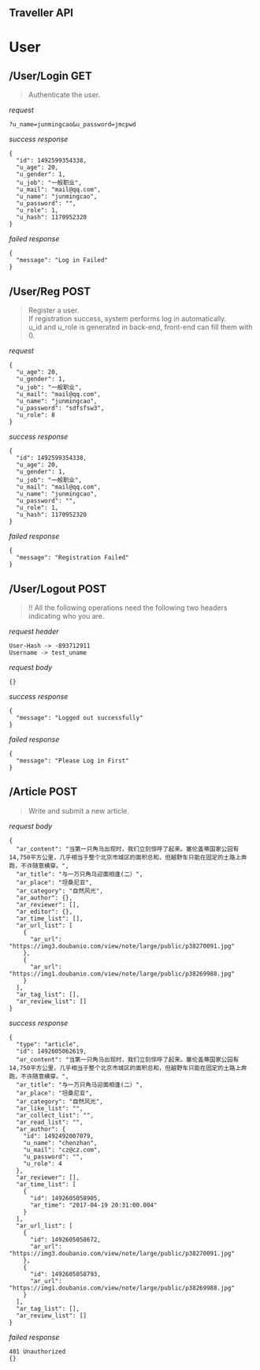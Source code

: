 ## Traveller API

User
===

/User/Login GET 
---
> Authenticate the user.

*request*
```
?u_name=junmingcao&u_password=jmcpwd
```

*success response*
```
{
  "id": 1492599354338,
  "u_age": 20,
  "u_gender": 1,
  "u_job": "一般职业",
  "u_mail": "mail@qq.com",
  "u_name": "junmingcao",
  "u_password": "",
  "u_role": 1,
  "u_hash": 1170952320
}
``` 
  
*failed response* 
``` 
{
  "message": "Log in Failed"
}
```

/User/Reg POST
---
> Register a user.  
If registration success, system performs log in automatically.  
u_id and u_role is generated in back-end, front-end can fill them with 0.

*request*
```
{
  "u_age": 20,
  "u_gender": 1,
  "u_job": "一般职业",
  "u_mail": "mail@qq.com",
  "u_name": "junmingcao",
  "u_password": "sdfsfsw3",
  "u_role": 8
}
```

*success response*
```
{
  "id": 1492599354338,
  "u_age": 20,
  "u_gender": 1,
  "u_job": "一般职业",
  "u_mail": "mail@qq.com",
  "u_name": "junmingcao",
  "u_password": "",
  "u_role": 1,
  "u_hash": 1170952320
}
```

*failed response*
```
{
  "message": "Registration Failed"
}
```

/User/Logout POST
---
> !! All the following operations need the following two headers indicating who you are.

*request header*
```
User-Hash -> -893712911
Username -> test_uname
```

*request body*
```
{}
```

*success response*
```
{
  "message": "Logged out successfully"
}
```

*failed response*
```
{
  "message": "Please Log in First"
}
```

/Article POST
---
> Write and submit a new article.

*request body*
```
{
  "ar_content": "当第一只角马出现时，我们立刻惊呼了起来。塞伦盖蒂国家公园有14,750平方公里，几乎相当于整个北京市城区的面积总和，但越野车只能在固定的土路上奔跑，不许随意横穿。",
  "ar_title": "与一万只角马迎面相逢(二）",
  "ar_place": "坦桑尼亚",
  "ar_category": "自然风光",
  "ar_author": {},
  "ar_reviewer": [],
  "ar_editor": {},
  "ar_time_list": [],
  "ar_url_list": [
    {
      "ar_url": "https://img3.doubanio.com/view/note/large/public/p38270091.jpg"
    },
    {
      "ar_url": "https://img1.doubanio.com/view/note/large/public/p38269988.jpg"
    }
  ],
  "ar_tag_list": [],
  "ar_review_list": []
}
```

*success response*
```
{
  "type": "article",
  "id": 1492605062619,
  "ar_content": "当第一只角马出现时，我们立刻惊呼了起来。塞伦盖蒂国家公园有14,750平方公里，几乎相当于整个北京市城区的面积总和，但越野车只能在固定的土路上奔跑，不许随意横穿。",
  "ar_title": "与一万只角马迎面相逢(二）",
  "ar_place": "坦桑尼亚",
  "ar_category": "自然风光",
  "ar_like_list": "",
  "ar_collect_list": "",
  "ar_read_list": "",
  "ar_author": {
    "id": 1492492007079,
    "u_name": "chenzhan",
    "u_mail": "cz@cz.com",
    "u_password": "",
    "u_role": 4
  },
  "ar_reviewer": [],
  "ar_time_list": [
    {
      "id": 1492605058905,
      "ar_time": "2017-04-19 20:31:00.004"
    }
  ],
  "ar_url_list": [
    {
      "id": 1492605058672,
      "ar_url": "https://img3.doubanio.com/view/note/large/public/p38270091.jpg"
    },
    {
      "id": 1492605058793,
      "ar_url": "https://img1.doubanio.com/view/note/large/public/p38269988.jpg"
    }
  ],
  "ar_tag_list": [],
  "ar_review_list": []
}
```

*failed response*
```
401 Unauthorized
{}
```